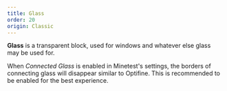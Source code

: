 ```yaml
---
title: Glass
order: 20
origin: Classic
---
```


**Glass** is a transparent block, used for windows and whatever else glass may be used for.

When *Connected Glass* is enabled in Minetest's settings, the borders of connecting glass will disappear similar to Optifine. This is recommended to be enabled for the best experience.
